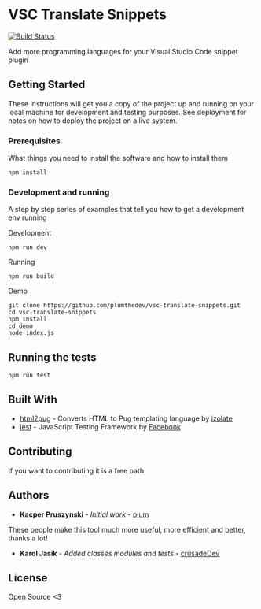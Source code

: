 # VSC Translate Snippets 
[![Build Status](https://travis-ci.org/plumthedev/vsc-translate-snippets.svg?branch=master)](https://travis-ci.org/plumthedev/vsc-translate-snippets)

Add more programming languages ​​for your Visual Studio Code snippet plugin

## Getting Started

These instructions will get you a copy of the project up and running on your local machine for development and testing purposes. See deployment for notes on how to deploy the project on a live system.

### Prerequisites

What things you need to install the software and how to install them

```
npm install
```

### Development and running

A step by step series of examples that tell you how to get a development env running

Development

```
npm run dev
```

Running

```
npm run build
```

Demo

```
git clone https://github.com/plumthedev/vsc-translate-snippets.git
cd vsc-translate-snippets
npm install
cd demo
node index.js
```

## Running the tests

```
npm run test
```

## Built With

* [html2pug](https://github.com/izolate/html2pug) - Converts HTML to Pug templating language by [izolate](https://github.com/izolate)
* [jest](https://github.com/facebook/jest) - JavaScript Testing Framework by [Facebook](https://github.com/facebook)

## Contributing

If you want to contributing it is a free path

## Authors

* **Kacper Pruszynski** - *Initial work* - [plum](https://github.com/plumthedev)

These people make this tool much more useful, more efficient and better, thanks a lot!
* **Karol Jasik** - *Added classes modules and tests* - [crusadeDev](https://github.com/crusadeDev)

## License

Open Source <3


